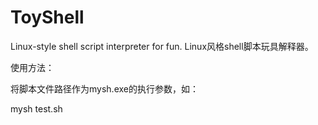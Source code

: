 # ToyShell
Linux-style shell script interpreter for fun. Linux风格shell脚本玩具解释器。

使用方法： 

将脚本文件路径作为mysh.exe的执行参数，如：

mysh test.sh
